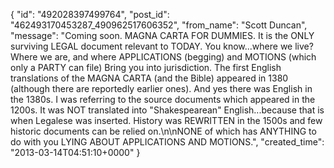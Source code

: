  {
   "id": "492028397499764",
   "post_id": "462493170453287_490962517606352",
   "from_name": "Scott Duncan",
   "message": "Coming soon. MAGNA CARTA FOR DUMMIES. It is the ONLY surviving LEGAL document relevant to TODAY. You know...where we live? Where we are, and where APPLICATIONS (begging) and MOTIONS (which only a PARTY can file) Bring you into jurisdiction. The first English translations of the MAGNA CARTA (and the Bible) appeared in 1380 (although there are reportedly earlier ones). And yes there was English in the 1380s. I was referring to the source documents which appeared in the 1200s. It was NOT translated into \"Shakespearean\" English...because that is when Legalese was inserted. History was REWRITTEN in the 1500s and few historic documents can be relied on.\n\nNONE of which has ANYTHING to do with you LYING ABOUT APPLICATIONS AND MOTIONS.",
   "created_time": "2013-03-14T04:51:10+0000"
 }
